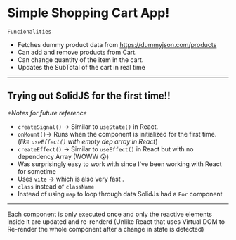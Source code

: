 <h1>Simple Shopping Cart App!</h1>

`Funcionalities`

- Fetches dummy product data from https://dummyjson.com/products
- Can add and remove products from Cart.
- Can change quantity of the item in the cart.
- Updates the SubTotal of the cart in real time

---

<h2>Trying out SolidJS for the first time!!</h2>

_\*Notes for future reference_

- `createSignal()` -> Similar to `useState()` in React.
- `onMount()`-> Runs when the component is initialized for the first time. (_like `useEffect()` with empty dep array in React_)
- `createEffect()` -> Similar to `useEffect()` in React but with no dependency Array (WOWW 😮)
- Was surprisingly easy to work with since I've been working with React for sometime
- Uses `vite` -> which is also very fast .
- `class` instead of `className`
- Instead of using `map` to loop through data SolidJs had a `For` component

---

Each component is only executed once and only the reactive elements inside it are updated and re-renderd (Unlike React that uses Virtual DOM to Re-render the whole component after a change in state is detected)
